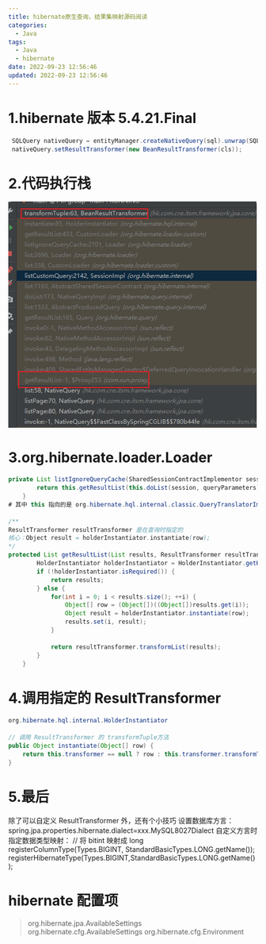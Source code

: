 ```yaml
---
title: hibernate原生查询，结果集映射源码阅读
categories:
  - Java
tags:
  - Java
  - hibernate
date: 2022-09-23 12:56:46
updated: 2022-09-23 12:56:46
---
```

# 1.hibernate 版本 5.4.21.Final

```java
 SQLQuery nativeQuery = entityManager.createNativeQuery(sql).unwrap(SQLQuery.class);
 nativeQuery.setResultTransformer(new BeanResultTransformer(cls));
```

# 2.代码执行栈

![hibernate-query-result.png](/img/hibernate-query-result.png)

# 3.org.hibernate.loader.Loader

```java
private List listIgnoreQueryCache(SharedSessionContractImplementor session, QueryParameters queryParameters) {
        return this.getResultList(this.doList(session, queryParameters), queryParameters.getResultTransformer());
    }
# 其中 this 指向的是 org.hibernate.hql.internal.classic.QueryTranslatorImpl

/**
ResultTransformer resultTransformer 是在查询时指定的
核心：Object result = holderInstantiator.instantiate(row);
*/
protected List getResultList(List results, ResultTransformer resultTransformer) throws QueryException {
        HolderInstantiator holderInstantiator = HolderInstantiator.getHolderInstantiator((ResultTransformer)null, resultTransformer, this.getReturnAliasesForTransformer());
        if (!holderInstantiator.isRequired()) {
            return results;
        } else {
            for(int i = 0; i < results.size(); ++i) {
                Object[] row = (Object[])((Object[])results.get(i));
                Object result = holderInstantiator.instantiate(row);
                results.set(i, result);
            }

            return resultTransformer.transformList(results);
        }
    }
```

# 4.调用指定的 ResultTransformer

```java
org.hibernate.hql.internal.HolderInstantiator

// 调用 ResultTransformer 的 transformTuple方法
public Object instantiate(Object[] row) {
    return this.transformer == null ? row : this.transformer.transformTuple(row, this.getQueryReturnAliases());
}
```

# 5.最后

除了可以自定义 ResultTransformer 外，还有个小技巧
设置数据库方言：
spring.jpa.properties.hibernate.dialect=xxx.MySQL8027Dialect
自定义方言时指定数据类型映射：
// 将 bitint 映射成 long
registerColumnType(Types.BIGINT, StandardBasicTypes.LONG.getName());
registerHibernateType(Types.BIGINT,StandardBasicTypes.LONG.getName());

# hibernate 配置项
> org.hibernate.jpa.AvailableSettings
org.hibernate.cfg.AvailableSettings
org.hibernate.cfg.Environment

